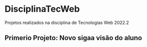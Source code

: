 # DisciplinaTecWeb
Projetos realizados na disciplina de Tecnologias Web 2022.2  

## Primerio Projeto: Novo sigaa visão do aluno  
